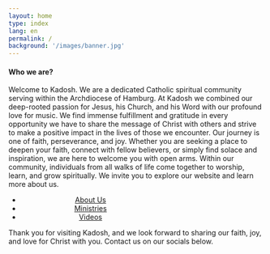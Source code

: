 ```yaml
---
layout: home
type: index
lang: en
permalink: /
background: '/images/banner.jpg'
---
```

<div class="container mt-4">
<h4>Who we are?</h4>
  <p class="mt-0">
   Welcome to Kadosh. We are a dedicated Catholic spiritual community serving within the Archdiocese of Hamburg. At Kadosh we combined our deep-rooted passion for Jesus, his Church, and his Word with our profound love for music. We find immense fulfillment and gratitude in every opportunity we have to share the message of Christ with others and strive to make a positive impact in the lives of those we encounter. Our journey is one of faith, perseverance, and joy. Whether you are seeking a place to deepen your faith, connect with fellow believers, or simply find solace and inspiration, we are here to welcome you with open arms. Within our community, individuals from all walks of life come together to worship, learn, and grow spiritually. We invite you to explore our website and learn more about us.
  </p>

  <div class="mx-auto" style="width: 300px;text-align: center">
  <ul class="list-unstyled">
    <li><a href="about" class="link-home">About Us</a></li>
    <li><a href="ministries" class="link-home">Ministries</a></li>
    <li><a href="videos" class="link-home">Videos</a></li>
  </ul>
  </div>
Thank you for visiting Kadosh, and we look forward to sharing our faith, joy, and love for Christ with you.
Contact us on our socials below.
</div>